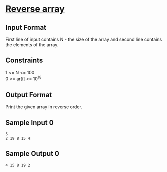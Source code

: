 # [Reverse array](https://www.hackerrank.com/contests/smart-interviews-basic/challenges/si-basic-reverse-array/submissions/code/1352628756)

## Input Format

First line of input contains N - the size of the array and second line contains the elements of the array.

## Constraints

1 <= N <= 100 <br/>
0 <= ar[i] <= 10<sup>18</sup>

## Output Format

Print the given array in reverse order.

## Sample Input 0
```
5 
2 19 8 15 4
```
## Sample Output 0
```
4 15 8 19 2
```